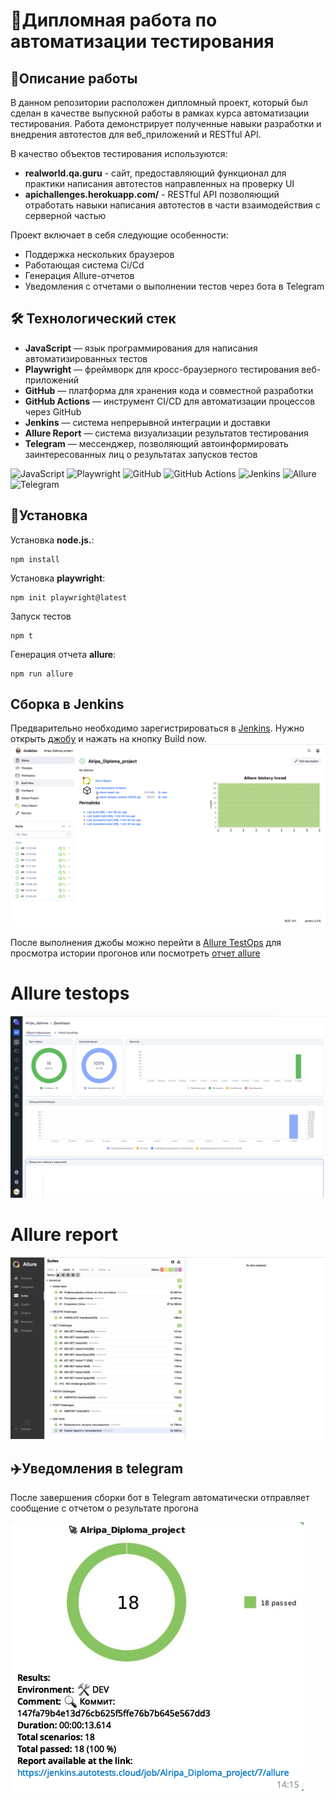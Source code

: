 # 🎯Дипломная работа по автоматизации тестирования

## 📑Описание работы
В данном репозитории расположен дипломный проект, который был сделан в качестве выпускной работы в рамках курса автоматизации тестирования. Работа демонстрирует полученные навыки разработки и внедрения автотестов для веб_приложений и RESTful API.

В качество объектов тестирования используются:

* **realworld.qa.guru** - сайт, предоставляющий функционал для практики написания автотестов направленных на проверку UI
* **apichallenges.herokuapp.com/** - RESTful API позволяющий отработать навыки написания автотестов в части взаимодействия с серверной частью

Проект включает в себя следующие особенности:

* Поддержка нескольких браузеров
* Работающая система Ci/Cd
* Генерация Allure-отчетов
* Уведомления с отчетами о выполнении тестов через бота в Telegram

## 🛠 Технологический стек
- **JavaScript** — язык программирования для написания автоматизированных тестов
- **Playwright** — фреймворк для кросс-браузерного тестирования веб-приложений
- **GitHub** — платформа для хранения кода и совместной разработки
- **GitHub Actions** — инструмент CI/CD для автоматизации процессов через GitHub
- **Jenkins** — система непрерывной интеграции и доставки
- **Allure Report** — система визуализации результатов тестирования
- **Telegram** — мессенджер, позволяющий автоинформировать заинтересованных лиц о результатах запусков тестов

![JavaScript](https://img.shields.io/badge/-JavaScript-%23F7DF1E?logo=javascript&logoColor=black)
![Playwright](https://img.shields.io/badge/-Playwright-%2345ba4b?logo=playwright&logoColor=white)
![GitHub](https://img.shields.io/badge/-GitHub-%23181717?logo=github)
![GitHub Actions](https://img.shields.io/badge/-GitHub_Actions-%232088FF?logo=github-actions&logoColor=white)
![Jenkins](https://img.shields.io/badge/-Jenkins-%23D24939?logo=jenkins&logoColor=white)
![Allure](https://img.shields.io/badge/-Allure-%23FF6A00?logo=allure&logoColor=white)
![Telegram](https://img.shields.io/badge/-Telegram-%2326A5E4?logo=telegram&logoColor=white)

## 🚀Установка
Установка **node.js.**:
```
npm install
```
Установка **playwright**:
```
npm init playwright@latest
```
Запуск тестов
```
npm t
```
Генерация отчета **allure**:
```
npm run allure
```
## Сборка в Jenkins
Предварительно необходимо зарегистрироваться в [Jenkins](https://jenkins.autotests.cloud/). Нужно открыть [джобу](https://jenkins.autotests.cloud/job/Alripa_Diploma_project/) и нажать на кнопку Build now.
![скриншот дженкинса](media/screenshots/jenkins.png)

После выполнения джобы можно перейти в [Allure TestOps](https://allure.autotests.cloud/project/4836/dashboards) для просмотра истории прогонов или посмотреть [отчет allure](https://jenkins.autotests.cloud/job/Alripa_Diploma_project/allure/)
# Allure testops
![скриншот алююртестопса](media/screenshots/allure_testops.png)

# Allure report
![скриншот аллюррепорта](media/screenshots/allure_report.png)

## ✈️Уведомления в telegram
После завершения сборки бот в Telegram автоматически отправляет сообщение с отчетом о результате прогона

![скриншот телеги](media/screenshots/telegram.png)